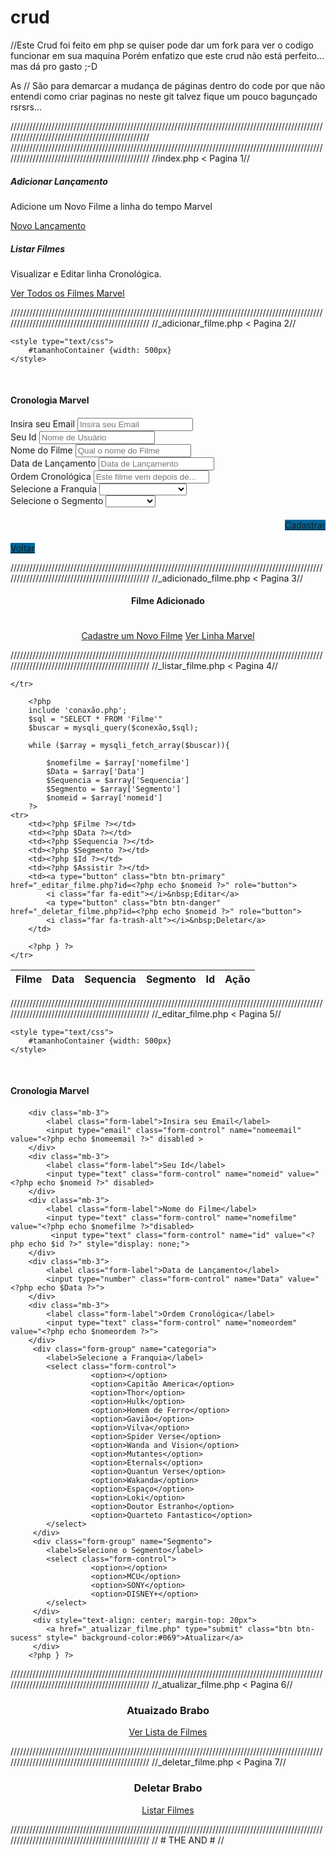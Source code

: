 # crud
//Este Crud foi feito em php se quiser pode dar um fork para ver o codigo funcionar em sua maquina 
Porém enfatizo que este crud não está perfeito... mas dá pro gasto ;-D

As // São para demarcar a mudança de páginas dentro do code por que não entendi como criar paginas 
no neste git talvez fique um pouco bagunçado rsrsrs...

///////////////////////////////////////////////////////////////////////////////////////////////////////////////////////////////////////////////
///////////////////////////////////////////////////////////////////////////////////////////////////////////////////////////////////////////////
//index.php < Pagina 1//
<!DOCTYPE html>
<html>
<head>
<title>Cronos Marvel</title>

<link href="https://cdn.jsdelivr.net/npm/bootstrap@5.1.3/dist/css/bootstrap.min.css" rel="stylesheet" integrity="sha384-1BmE4kWBq78iYhFldvKuhfTAU6auU8tT94WrHftjDbrCEXSU1oBoqyl2QvZ6jIW3" crossorigin="anonymous">
<script src="https://kit.fontawesome.com/8786c39b09.js"></script>

</head>
<body>

<div class="container">
	<div class="row">
  <div class="col-sm-6">
    <div class="card">
      <div class="card-body">
        <h5 class="card-title">Adicionar Lançamento</h5>
        <p class="card-text">Adicione um Novo Filme a linha do tempo Marvel</p>
        <a href="_adicionar_filme.php" class="btn btn-primary">Novo Lançamento</a>
      </div>
    </div>
  </div>
  <div class="col-sm-6">
    <div class="card">
      <div class="card-body">
        <h5 class="card-title">Listar Filmes</h5>
        <p class="card-text">Visualizar e Editar linha Cronológica.</p>
        <a href="_listar_filme.php" class="btn btn-primary">Ver Todos os Filmes Marvel</a>
      </div>
    </div>
  </div>
</div>
</div>

<script src="https://cdn.jsdelivr.net/npm/bootstrap@5.1.3/dist/js/bootstrap.bundle.min.js" integrity="sha384-ka7Sk0Gln4gmtz2MlQnikT1wXgYsOg+OMhuP+IlRH9sENBO0LRn5q+8nbTov4+1p" crossorigin="anonymous"></script>
</body>
</html>

///////////////////////////////////////////////////////////////////////////////////////////////////////////////////////////////////////////////
//_adicionar_filme.php < Pagina 2//
<!DOCTYPE html>
<html>
<head>
	<meta charset="utf-8">
	<title>Linha Cronológica Marvel</title>
	<!-- CSS only -->
<link href="https://cdn.jsdelivr.net/npm/bootstrap@5.1.3/dist/css/bootstrap.min.css" rel="stylesheet" integrity="sha384-1BmE4kWBq78iYhFldvKuhfTAU6auU8tT94WrHftjDbrCEXSU1oBoqyl2QvZ6jIW3" crossorigin="anonymous">

	<style type="text/css">
		#tamanhoContainer {width: 500px}
	</style>

</head>
<body>

<div class="container" id="tamanhoContainer" style="margin-top: 50px">
	<h4>Cronologia Marvel</h4>
<form action="_inserir_filme.php" method="post" style="margin-top: 20px">
		<div class="mb-3">
		    <label class="form-label">Insira seu Email</label>
		    <input type="email" class="form-control" name="nomeemail" placeholder="Insira seu Email">
		</div>
		<div class="mb-3">
		    <label class="form-label">Seu Id</label>
		    <input type="text" class="form-control" name="nomeid" placeholder="Nome de Usuário">
		</div>
		<div class="mb-3">
		    <label class="form-label">Nome do Filme</label>
		    <input type="text" class="form-control" name="nomefilme" placeholder="Qual o nome do Filme">
		</div>
		<div class="mb-3">
		    <label class="form-label">Data de Lançamento</label>
		    <input type="number" class="form-control" name="Data" placeholder="Data de Lançamento">
		</div>
		<div class="mb-3">
		    <label class="form-label">Ordem Cronológica</label>
		    <input type="text" class="form-control" name="nomeordem" placeholder="Este filme vem depois de...">
		</div>
		 <div class="form-group" name="categoria">
		    <label>Selecione a Franquia</label>
		    <select class="form-control">
				      <option></option>
				      <option>Capitão America</option>
				      <option>Thor</option>
				      <option>Hulk</option>
				      <option>Homem de Ferro</option>
				      <option>Gavião</option>
				      <option>Vilva</option>
				      <option>Spider Verse</option>
				      <option>Wanda and Vision</option>
				      <option>Mutantes</option>
				      <option>Eternals</option>
				      <option>Quantun Verse</option>
				      <option>Wakanda</option>
				      <option>Espaço</option>
				      <option>Loki</option>
				      <option>Doutor Estranho</option>
				      <option>Quarteto Fantastico</option>
		    </select>
 		 </div>
 		 <div class="form-group" name="Segmento">
		    <label>Selecione o Segmento</label>
		    <select class="form-control">
				      <option></option>
				      <option>MCU</option>
				      <option>SONY</option>
				      <option>DISNEY+</option>
		    </select>
 		 </div>
 		 <div style="text-align: right; margin-top: 20px">
		 	<a href="_adicionado_filme.php" type="submit" class="btn btn-sucess" style=" background-color: #069">Cadastrar</a>
		 </div>
		  <div style="text-align: left; margin-top: 20px">
		 	<a type="submit" class="btn btn-sucess" href="index.php" style=" background-color: #069">Voltar</a>
		 </div>
</form>
</div>

<!-- JavaScript Bundle with Popper -->
<script src="https://cdn.jsdelivr.net/npm/bootstrap@5.1.3/dist/js/bootstrap.bundle.min.js" integrity="sha384-ka7Sk0Gln4gmtz2MlQnikT1wXgYsOg+OMhuP+IlRH9sENBO0LRn5q+8nbTov4+1p" crossorigin="anonymous"></script>

</body>
</html>

///////////////////////////////////////////////////////////////////////////////////////////////////////////////////////////////////////////////
//_adicionado_filme.php < Pagina 3//

<!DOCTYPE html>
<html>
<head>

<title>Linha Cronológica</title>
<link href="https://cdn.jsdelivr.net/npm/bootstrap@5.1.3/dist/css/bootstrap.min.css" rel="stylesheet" integrity="sha384-1BmE4kWBq78iYhFldvKuhfTAU6auU8tT94WrHftjDbrCEXSU1oBoqyl2QvZ6jIW3" crossorigin="anonymous">

</head>
<body>

<?php
include 'conexao.php';

$nomeemail = $_POST['nomeemail'];
$nomeid = $_POST['nomeid'];
$nomefilme = $_POST['nomefilme'];
$Data = $_POST['Data'];
$nomeordem = $_POST['nomeordem'];
$categoria = $_POST['categoria'];
$Segmento = $_POST['Segmento'];
$sql = "INSERT INFO 'estoque'('nomeordem', 'nomefilme', 'nomeid', 'nomeemail', 'categoria', 'Segmento', 'Data') 
	 VALUES ('$nomeordem', '$nomefilme', '$nomeid', '$nomeemail', '$categoria', '$Segmento', '$Data')";
$inserir = mysqli_query($conexao,$sqli);
?>

<link rel="stylesheet" type="text/css" href="" integrity="" crossorigin="anonymus">

<div class="container" style="width: 500px, margin-top: 20px">
	<center>
	<h4>Filme Adicionado</h4>
	</center>
	<div style="padding-top: 20px">
		<center>
		   <a href="_adicionar_filme.php" role="button" class="btn btn-sucess btn-primary">Cadastre um Novo Filme</a>
		   <a href="_listar_filme.php" class="btn btn-primary">Ver Linha Marvel</a>
		</center>
	</div>
</div>

<script src="https://cdn.jsdelivr.net/npm/bootstrap@5.1.3/dist/js/bootstrap.bundle.min.js" integrity="sha384-ka7Sk0Gln4gmtz2MlQnikT1wXgYsOg+OMhuP+IlRH9sENBO0LRn5q+8nbTov4+1p" crossorigin="anonymous"></script>
</body>
</html>

///////////////////////////////////////////////////////////////////////////////////////////////////////////////////////////////////////////////
//_listar_filme.php < Pagina 4//

<!DOCTYPE html>
<html>
<head>

<title>Linha Cronológica</title>
<link href="https://cdn.jsdelivr.net/npm/bootstrap@5.1.3/dist/css/bootstrap.min.css" rel="stylesheet" integrity="sha384-1BmE4kWBq78iYhFldvKuhfTAU6auU8tT94WrHftjDbrCEXSU1oBoqyl2QvZ6jIW3" crossorigin="anonymous">
<script src="https://kit.fontawesome.com/8786c39b09.js"></script>

</head>
<body>

<table class="table table-dark">
  <thead>
 	<tr>
    <th scope="col">Filme</th>
    <th scope="col">Data</th>
    <th scope="col">Sequencia</th>
    <th scope="col">Segmento</th>
    <th scope="col">Id</th>
    <th scope="col">Ação</th>

	</tr>
  </thead>

    	<?php
    	include 'conaxão.php';
    	$sql = "SELECT * FROM 'Filme'"
    	$buscar = mysqli_query($conexão,$sql);

    	while ($array = mysqli_fetch_array($buscar)){
    		
    		$nomefilme = $array['nomefilme']
            $Data = $array['Data']
    		$Sequencia = $array['Sequencia']
    		$Segmento = $array['Segmento']
            $nomeid = $array['nomeid']
    	?>
    <tr>
    	<td><?php $Filme ?></td>
    	<td><?php $Data ?></td>
    	<td><?php $Sequencia ?></td>
    	<td><?php $Segmento ?></td>
    	<td><?php $Id ?></td>
    	<td><?php $Assistir ?></td>
    	<td><a type="button" class="btn btn-primary" href="_editar_filme.php?id=<?php echo $nomeid ?>" role="button">
            <i class="far fa-edit"></i>&nbsp;Editar</a>
            <a type="button" class="btn btn-danger" href="_deletar_filme.php?id=<?php echo $nomeid ?>" role="button">
            <i class="far fa-trash-alt"></i>&nbsp;Deletar</a>
        </td>

    	<?php } ?>
    </tr>
</table>

<!-- JavaScript Bundle with Popper -->
<script src="https://cdn.jsdelivr.net/npm/bootstrap@5.1.3/dist/js/bootstrap.bundle.min.js" integrity="sha384-ka7Sk0Gln4gmtz2MlQnikT1wXgYsOg+OMhuP+IlRH9sENBO0LRn5q+8nbTov4+1p" crossorigin="anonymous"></script>
</body>
</html>

///////////////////////////////////////////////////////////////////////////////////////////////////////////////////////////////////////////////
//_editar_filme.php < Pagina 5//

<?php 
include 'conexao.php';

echo $id = $_GET['id']

?>

<!DOCTYPE html>
<html>
<head>
	<meta charset="utf-8">
	<title>Editar Filme</title>
	<!-- CSS only -->
<link href="https://cdn.jsdelivr.net/npm/bootstrap@5.1.3/dist/css/bootstrap.min.css" rel="stylesheet" integrity="sha384-1BmE4kWBq78iYhFldvKuhfTAU6auU8tT94WrHftjDbrCEXSU1oBoqyl2QvZ6jIW3" crossorigin="anonymous">

	<style type="text/css">
		#tamanhoContainer {width: 500px}
	</style>

</head>
<body>

<div class="container" id="tamanhoContainer" style="margin-top: 50px">
	<h4>Cronologia Marvel</h4>
<form action="_inserir_filme.php" method="post" style="margin-top: 20px">
		<?php 
		$sql = "SELECT * FROM 'estoque' WHERE nomeid = $id";
		$buscar = mysql_query($conexao, $sql);
		while ($array = mysqli_fetch_array($buscar)) {
			$nomefilme = $array['nomefilme']
    		$nomeid = $array['nomeid']
    		$Data = $array['Data']
    		$Sequencia = $array['Sequencia']
    		$Segmento = $array['Segmento']
    		$nomeordem = $array['nomeordem']
		?>


		<div class="mb-3">
		    <label class="form-label">Insira seu Email</label>
		    <input type="email" class="form-control" name="nomeemail" value="<?php echo $nomeemail ?>" disabled >
		</div>
		<div class="mb-3">
		    <label class="form-label">Seu Id</label>
		    <input type="text" class="form-control" name="nomeid" value="<?php echo $nomeid ?>" disabled>
		</div>
		<div class="mb-3">
		    <label class="form-label">Nome do Filme</label>
		    <input type="text" class="form-control" name="nomefilme" value="<?php echo $nomefilme ?>"disabled>
		     <input type="text" class="form-control" name="id" value="<?php echo $id ?>" style="display: none;">
		</div>
		<div class="mb-3">
		    <label class="form-label">Data de Lançamento</label>
		    <input type="number" class="form-control" name="Data" value="<?php echo $Data ?>">
		</div>
		<div class="mb-3">
		    <label class="form-label">Ordem Cronológica</label>
		    <input type="text" class="form-control" name="nomeordem" value="<?php echo $nomeordem ?>">
		</div>
		 <div class="form-group" name="categoria">
		    <label>Selecione a Franquia</label>
		    <select class="form-control">
				      <option></option>
				      <option>Capitão America</option>
				      <option>Thor</option>
				      <option>Hulk</option>
				      <option>Homem de Ferro</option>
				      <option>Gavião</option>
				      <option>Vilva</option>
				      <option>Spider Verse</option>
				      <option>Wanda and Vision</option>
				      <option>Mutantes</option>
				      <option>Eternals</option>
				      <option>Quantun Verse</option>
				      <option>Wakanda</option>
				      <option>Espaço</option>
				      <option>Loki</option>
				      <option>Doutor Estranho</option>
				      <option>Quarteto Fantastico</option>
		    </select>
 		 </div>
 		 <div class="form-group" name="Segmento">
		    <label>Selecione o Segmento</label>
		    <select class="form-control">
				      <option></option>
				      <option>MCU</option>
				      <option>SONY</option>
				      <option>DISNEY+</option>
		    </select>
 		 </div>
 		 <div style="text-align: center; margin-top: 20px">
		 	<a href="_atualizar_filme.php" type="submit" class="btn btn-sucess" style=" background-color:#069">Atualizar</a>
		 </div>
		<?php } ?>
</form>
</div>

<!-- JavaScript Bundle with Popper -->
<script src="https://cdn.jsdelivr.net/npm/bootstrap@5.1.3/dist/js/bootstrap.bundle.min.js" integrity="sha384-ka7Sk0Gln4gmtz2MlQnikT1wXgYsOg+OMhuP+IlRH9sENBO0LRn5q+8nbTov4+1p" crossorigin="anonymous"></script>

</body>
</html>

///////////////////////////////////////////////////////////////////////////////////////////////////////////////////////////////////////////////
//_atualizar_filme.php < Pagina 6//

<?php

include 'conexao.php';
$id = $_POST['id'];
$nomeid = $_POST['nomeid'];
$nomeordem = $_POST['nomeordem'];
$Data = $_POST['Data'];
$Segmento = $_POST['Segmento'];
$nomeemail = $_POST['nomeemail'];
$categoria = $_POST['categoria'];
$sql = "UPDATE 'filme' SET 'nomeemail'='$nomeemail', 'nomeordem'='$nomeordem', 'Data'='$Data', 'Segmento'='$Segmento', 'nomeid'='$nomeid', 'categoria'='$categoria' WHERE id_nomefilme = $id";
$Atualizar = msqli_query($conexao, $sql);

?>
<link href="https://cdn.jsdelivr.net/npm/bootstrap@5.1.3/dist/css/bootstrap.min.css" rel="stylesheet" integrity="sha384-1BmE4kWBq78iYhFldvKuhfTAU6auU8tT94WrHftjDbrCEXSU1oBoqyl2QvZ6jIW3" crossorigin="anonymous">
<div class="container" style="widht:400px">
	<center>
		<h3>Atuaizado Brabo</h3>
		<div style="margin-top: 10px"></div>
		<a href="_listar_filme.php" class="btn btn-sucess btn btn-primary">Ver Lista de Filmes</a>
	</center>
	
</div>

///////////////////////////////////////////////////////////////////////////////////////////////////////////////////////////////////////////////
//_deletar_filme.php < Pagina 7//

<?php
include 'conexao.php'
$id = $_GET['id']

$sql = "DELETE FROM 'Filmes' WHERE id_nomefilme = $id";
$deltar = mysqli_query($conexao, $sql)
?>
<link href="https://cdn.jsdelivr.net/npm/bootstrap@5.1.3/dist/css/bootstrap.min.css" rel="stylesheet" integrity="sha384-1BmE4kWBq78iYhFldvKuhfTAU6auU8tT94WrHftjDbrCEXSU1oBoqyl2QvZ6jIW3" crossorigin="anonymous">
<div class="container" style="widht:400px">
	<center>
		<h3>Deletar Brabo</h3>
		<div style="margin-top: 10px"></div>
		<a href="_listar_filme.php" class="btn btn-sucess btn btn-primary">Listar Filmes</a>
	</center>
	
</div>

///////////////////////////////////////////////////////////////////////////////////////////////////////////////////////////////////////////////
// # THE AND # //
